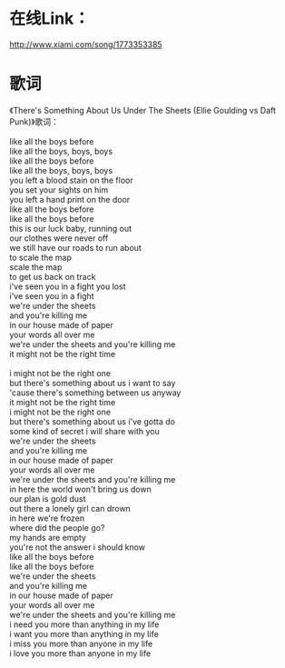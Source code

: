 
# 在线Link：
http://www.xiami.com/song/1773353385

# 歌词

《There's Something About Us Under The Sheets (Ellie Goulding vs Daft Punk)》歌词：<br/>
<br/>
like all the boys before <br/>
like all the boys, boys, boys<br/>
like all the boys before <br/>
like all the boys, boys, boys<br/>
you left a blood stain on the floor <br/>
you set your sights on him<br/>
you left a hand print on the door<br/>
like all the boys before<br/>
like all the boys before<br/>
this is our luck baby, running out<br/>
our clothes were never off<br/>
we still have our roads to run about<br/>
to scale the map<br/>
scale the map<br/>
to get us back on track<br/>
i've seen you in a fight you lost<br/>
i've seen you in a fight<br/>
we're under the sheets <br/>
and you're killing me<br/>
in our house made of paper <br/>
your words all over me<br/>
we're under the sheets and you're killing me<br/>
it might not be the right time<br/><br/>
i might not be the right one<br/>
but there's something about us i want to say<br/>
'cause there's something between us anyway<br/>
it might not be the right time<br/>
i might not be the right one<br/>
but there's something about us i've gotta do<br/>
some kind of secret i will share with you<br/>
we're under the sheets <br/>
and you're killing me<br/>
in our house made of paper <br/>
your words all over me<br/>
we're under the sheets and you're killing me<br/>
in here the world won't bring us down<br/>
our plan is gold dust<br/>
out there a lonely girl can drown<br/>
in here we're frozen<br/>
where did the people go?<br/>
my hands are empty<br/>
you're not the answer i should know<br/>
like all the boys before<br/>
like all the boys before<br/>
we're under the sheets <br/>
and you're killing me<br/>
in our house made of paper <br/>
your words all over me<br/>
we're under the sheets and you're killing me<br/>
i need you more than anything in my life<br/>
i want you more than anything in my life<br/>
i miss you more than anyone in my life<br/>
i love you more than anyone in my life<br/>


